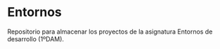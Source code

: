 # Entornos
Repositorio para almacenar los proyectos de la asignatura Entornos de desarrollo (1ºDAM).
